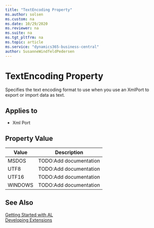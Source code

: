 ```yaml
---
title: "TextEncoding Property"
ms.author: solsen
ms.custom: na
ms.date: 10/29/2020
ms.reviewer: na
ms.suite: na
ms.tgt_pltfrm: na
ms.topic: article
ms.service: "dynamics365-business-central"
author: SusanneWindfeldPedersen
---
```

[//]: # (START>DO_NOT_EDIT)
[//]: # (IMPORTANT:Do not edit any of the content between here and the END>DO_NOT_EDIT.)
[//]: # (Any modifications should be made in the .xml files in the ModernDev repo.)
# TextEncoding Property
Specifies the text encoding format to use when you use an XmlPort to export or import data as text.

## Applies to
-   Xml Port

## Property Value

|Value|Description|
|-----------|---------------------------------------|
|MSDOS|TODO:Add documentation|
|UTF8|TODO:Add documentation|
|UTF16|TODO:Add documentation|
|WINDOWS|TODO:Add documentation|
[//]: # (IMPORTANT: END>DO_NOT_EDIT)
## See Also  
[Getting Started with AL](../devenv-get-started.md)  
[Developing Extensions](../devenv-dev-overview.md)  